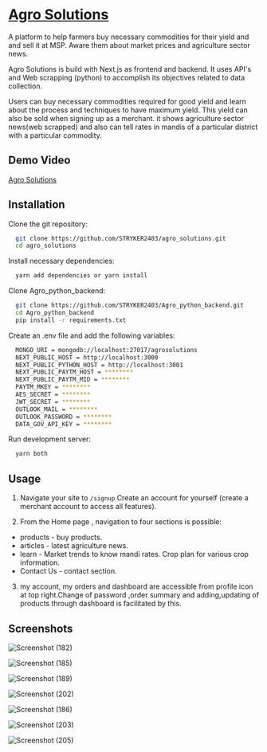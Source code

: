 
# [Agro Solutions](agrosolutions.me)

A platform to help farmers buy necessary commodities  for their yield and and sell it at MSP. Aware them about market prices and agriculture sector news.

Agro Solutions is build with Next.js as frontend and backend. It uses API's and Web scrapping (python) to accomplish its objectives related to data collection.

Users can buy necessary  commodities required for good yield and learn about the process and techniques to have maximum yield. This yield can also be sold when signing up as a merchant. it shows agriculture sector news(web scrapped)  and also can tell rates in mandis of a particular district with a particular commodity.


## Demo Video

[Agro Solutions](https://youtu.be/3BvayDWLq-c)

## Installation

Clone the git repository:

```bash
  git clone https://github.com/STRYKER2403/agro_solutions.git
  cd agro_solutions
```
Install necessary dependencies:

```bash
  yarn add dependencies or yarn install
```

Clone Agro_python_backend:

```bash
  git clone https://github.com/STRYKER2403/Agro_python_backend.git
  cd Agro_python_backend
  pip install -r requirements.txt
```


Create an .env file and add the following variables:

```bash
  MONGO_URI = mongodb://localhost:27017/agrosolutions
  NEXT_PUBLIC_HOST = http://localhost:3000
  NEXT_PUBLIC_PYTHON_HOST = http://localhost:3001
  NEXT_PUBLIC_PAYTM_HOST = ********
  NEXT_PUBLIC_PAYTM_MID = ********
  PAYTM_MKEY = ********
  AES_SECRET = ********
  JWT_SECRET = ********
  OUTLOOK_MAIL = ********
  OUTLOOK_PASSWORD = ********
  DATA_GOV_API_KEY = ********

```

Run development server:

```bash
  yarn both
```


## Usage

1. Navigate your site to ```/signup``` Create an account for yourself (create a merchant account to access all features).

2. From the Home page , navigation to four sections is possible:

- products - buy products.
- articles - latest agriculture news.
- learn - Market trends to know mandi rates.
        Crop plan for various crop information.
- Contact Us - contact section.    

3. my account, my orders and dashboard are accessible from profile icon at top right.Change of password ,order summary and adding,updating of products through dashboard is facilitated by this.


## Screenshots


![Screenshot (182)](https://user-images.githubusercontent.com/75637474/230471758-2b62678e-b884-4a5a-b507-1e5fe30b9c13.png)

![Screenshot (185)](https://user-images.githubusercontent.com/75637474/230472108-0f5d995f-a841-4889-8dea-481b82a4aeb4.png)

![Screenshot (189)](https://user-images.githubusercontent.com/75637474/230472261-543354d6-4ffd-4055-a6ee-4b7db47ba1cb.png)

![Screenshot (202)](https://user-images.githubusercontent.com/75637474/230472293-876c007d-bee1-4657-94b0-a73d5e3ba0c8.png)

![Screenshot (186)](https://user-images.githubusercontent.com/75637474/230472148-9feb9bf5-5632-46bd-9782-24a613ed3e60.png)

![Screenshot (203)](https://user-images.githubusercontent.com/75637474/230472300-37902e2e-5666-42d1-8008-94f4eaef89af.png)

![Screenshot (205)](https://user-images.githubusercontent.com/75637474/230472316-e4df1784-fddc-47c5-9765-02b1a3b296ad.png)

